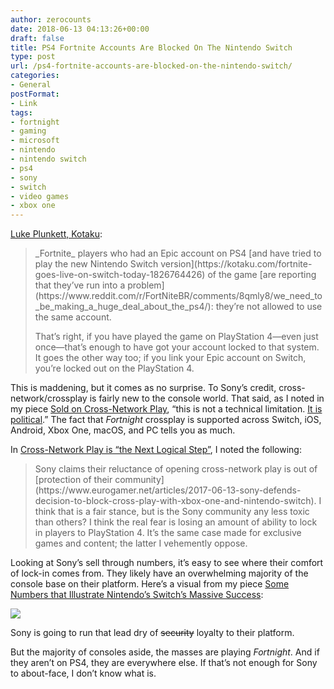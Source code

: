 ```yaml
---
author: zerocounts
date: 2018-06-13 04:13:26+00:00
draft: false
title: PS4 Fortnite Accounts Are Blocked On The Nintendo Switch
type: post
url: /ps4-fortnite-accounts-are-blocked-on-the-nintendo-switch/
categories:
- General
postFormat:
- Link
tags:
- fortnight
- gaming
- microsoft
- nintendo
- nintendo switch
- ps4
- sony
- switch
- video games
- xbox one
---
```


[Luke Plunkett, Kotaku](https://kotaku.com/ps4-fortnite-accounts-are-blocked-on-the-nintendo-switc-1826783281):


<blockquote>_Fortnite_ players who had an Epic account on PS4 [and have tried to play the new Nintendo Switch version](https://kotaku.com/fortnite-goes-live-on-switch-today-1826764426) of the game [are reporting that they’ve run into a problem](https://www.reddit.com/r/FortNiteBR/comments/8qmly8/we_need_to_be_making_a_huge_deal_about_the_ps4/): they’re not allowed to use the same account.

That’s right, if you have played the game on PlayStation 4—even just once—that’s enough to have got your account locked to that system. It goes the other way too; if you link your Epic account on Switch, you’re locked out on the PlayStation 4.

</blockquote>

This is maddening, but it comes as no surprise. To Sony’s credit, cross-network/crossplay is fairly new to the console world. That said, as I noted in my piece [Sold on Cross-Network Play](https://www.zerocounts.net/2017/06/18/sold-on-cross-network-play/), “this is not a technical limitation. [It is political](https://www.polygon.com/2017/6/13/15794464/sony-cross-platform-play-rocket-league-minecraft).” The fact that _Fortnight_ crossplay is supported across Switch, iOS, Android, Xbox One, macOS, and PC tells you as much.

In [Cross-Network Play is “the Next Logical Step”](https://www.zerocounts.net/2018/03/25/cross-network-play-is-the-next-logical-step/), I noted the following:


<blockquote>Sony claims their reluctance of opening cross-network play is out of [protection of their community](https://www.eurogamer.net/articles/2017-06-13-sony-defends-decision-to-block-cross-play-with-xbox-one-and-nintendo-switch). I think that is a fair stance, but is the Sony community any less toxic than others? I think the real fear is losing an amount of ability to lock in players to PlayStation 4. It’s the same case made for exclusive games and content; the latter I vehemently oppose.

</blockquote>

Looking at Sony’s sell through numbers, it’s easy to see where their comfort of lock-in comes from. They likely have an overwhelming majority of the console base on their platform. Here’s a visual from my piece [Some Numbers that Illustrate Nintendo’s Switch’s Massive Success](https://www.zerocounts.net/2018/04/26/some-numbers-that-illustrate-nintendo-switchs-massive-success/):

![](https://www.zerocounts.net/wp-content/uploads/2018/04/console-sales-ps4-xboxone-switch-1.png)


Sony is going to run that lead dry of <strike>security</strike> loyalty to their platform.

But the majority of consoles aside, the masses are playing _Fortnight_. And if they aren’t on PS4, they are everywhere else. If that’s not enough for Sony to about-face, I don’t know what is.
